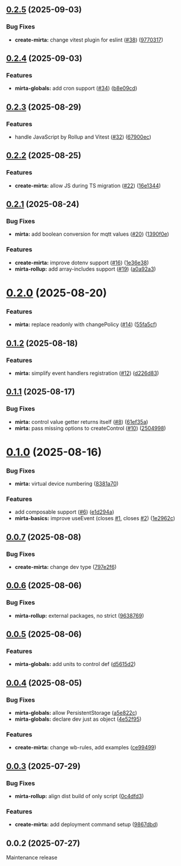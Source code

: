 ## [0.2.5](https://github.com/wb-mirta/core/compare/v0.2.4...v0.2.5) (2025-09-03)


### Bug Fixes

* **create-mirta:** change vitest plugin for eslint ([#38](https://github.com/wb-mirta/core/issues/38)) ([9770317](https://github.com/wb-mirta/core/commit/977031782fdcc3b7a7fcf20916c715b5fc72adfc))



## [0.2.4](https://github.com/wb-mirta/core/compare/v0.2.3...v0.2.4) (2025-09-03)


### Features

* **mirta-globals:** add cron support ([#34](https://github.com/wb-mirta/core/issues/34)) ([b8e09cd](https://github.com/wb-mirta/core/commit/b8e09cd68b543f2899864a2209a7f4d0813e003b))



## [0.2.3](https://github.com/wb-mirta/core/compare/v0.2.2...v0.2.3) (2025-08-29)


### Features

* handle JavaScript by Rollup and Vitest ([#32](https://github.com/wb-mirta/core/issues/32)) ([67900ec](https://github.com/wb-mirta/core/commit/67900ecf6929836f8d334704da42a102cdca4d46))



## [0.2.2](https://github.com/wb-mirta/core/compare/v0.2.1...v0.2.2) (2025-08-25)


### Features

* **create-mirta:** allow JS during TS migration ([#22](https://github.com/wb-mirta/core/issues/22)) ([16e1344](https://github.com/wb-mirta/core/commit/16e1344a93bb13818c33c8db693cc4ca0b0ff412))



## [0.2.1](https://github.com/wb-mirta/core/compare/v0.2.0...v0.2.1) (2025-08-24)


### Bug Fixes

* **mirta:** add boolean conversion for mqtt values ([#20](https://github.com/wb-mirta/core/issues/20)) ([1390f0e](https://github.com/wb-mirta/core/commit/1390f0eb4c9a9b2c35e2e6a81a8b7e9394976645))


### Features

* **create-mirta:** improve dotenv support ([#16](https://github.com/wb-mirta/core/issues/16)) ([1e36e38](https://github.com/wb-mirta/core/commit/1e36e389ee25a03c1f3f09bf3c0044f73b6af913))
* **mirta-rollup:** add array-includes support ([#19](https://github.com/wb-mirta/core/issues/19)) ([a0a92a3](https://github.com/wb-mirta/core/commit/a0a92a31b4e705a23619e74a48fc8080e06ebced))



# [0.2.0](https://github.com/wb-mirta/core/compare/v0.1.2...v0.2.0) (2025-08-20)


### Features

* **mirta:** replace readonly with changePolicy ([#14](https://github.com/wb-mirta/core/issues/14)) ([55fa5cf](https://github.com/wb-mirta/core/commit/55fa5cf9dd68dae2df348ad77f76d77a7b6737b9))



## [0.1.2](https://github.com/wb-mirta/core/compare/v0.1.1...v0.1.2) (2025-08-18)


### Features

* **mirta:** simplify event handlers registration ([#12](https://github.com/wb-mirta/core/issues/12)) ([d226d83](https://github.com/wb-mirta/core/commit/d226d832fe1460c3de10017337bddfda53aee875))



## [0.1.1](https://github.com/wb-mirta/core/compare/v0.1.0...v0.1.1) (2025-08-17)


### Bug Fixes

* **mirta:** control value getter returns itself ([#8](https://github.com/wb-mirta/core/issues/8)) ([61ef35a](https://github.com/wb-mirta/core/commit/61ef35a6a14691fbf4229d9a209c62b2c8532a75))
* **mirta:** pass missing options to createControl ([#10](https://github.com/wb-mirta/core/issues/10)) ([2504998](https://github.com/wb-mirta/core/commit/25049981f2bf1af697d7da865d2f12dbec8c48ed))



# [0.1.0](https://github.com/wb-mirta/core/compare/v0.0.7...v0.1.0) (2025-08-16)


### Bug Fixes

* **mirta:** virtual device numbering ([8381a70](https://github.com/wb-mirta/core/commit/8381a70690f8c21a4edd220093baf304f2e92ab5))


### Features

* add composable support ([#6](https://github.com/wb-mirta/core/issues/6)) ([e1d294a](https://github.com/wb-mirta/core/commit/e1d294ad62c74ef15f13d1ed0da0ab3c0d5ffc7e))
* **mirta-basics:** improve useEvent (closes [#1](https://github.com/wb-mirta/core/issues/1), closes [#2](https://github.com/wb-mirta/core/issues/2)) ([1e2962c](https://github.com/wb-mirta/core/commit/1e2962c26c83ae24f3e1105244524c7ce7455f30))



## [0.0.7](https://github.com/wb-mirta/core/compare/v0.0.6...v0.0.7) (2025-08-08)


### Bug Fixes

* **create-mirta:** change dev type ([797e2f6](https://github.com/wb-mirta/core/commit/797e2f625ef11f82f7f0e95b775b32d7e09c11cf))



## [0.0.6](https://github.com/wb-mirta/core/compare/v0.0.5...v0.0.6) (2025-08-06)


### Bug Fixes

* **mirta-rollup:** external packages, no strict ([9638769](https://github.com/wb-mirta/core/commit/9638769fa5c0da504806a92f88b36fa0babc34bb))



## [0.0.5](https://github.com/wb-mirta/core/compare/v0.0.4...v0.0.5) (2025-08-06)


### Features

* **mirta-globals:** add units to control def ([d5615d2](https://github.com/wb-mirta/core/commit/d5615d232f2b9e14f910a84872fb604e7a9ddb8c))



## [0.0.4](https://github.com/wb-mirta/core/compare/v0.0.3...v0.0.4) (2025-08-05)


### Bug Fixes

* **mirta-globals:** allow PersistentStorage ([a5e822c](https://github.com/wb-mirta/core/commit/a5e822cb6497241098719ed5a9eba92ad4c8868a))
* **mirta-globals:** declare dev just as object ([4e52f95](https://github.com/wb-mirta/core/commit/4e52f95a1826fadcd45305d483a9d421f25e5e1d))


### Features

* **create-mirta:** change wb-rules, add examples ([ce99499](https://github.com/wb-mirta/core/commit/ce9949984190bc117c900617faa6e44d36ea7904))



## [0.0.3](https://github.com/wb-mirta/core/compare/v0.0.2...v0.0.3) (2025-07-29)


### Bug Fixes

* **mirta-rollup:** align dist build of only script ([0c4dfd3](https://github.com/wb-mirta/core/commit/0c4dfd3cc598ea16d284b73074c7a3766ca622e8))


### Features

* **create-mirta:** add deployment command setup ([9867dbd](https://github.com/wb-mirta/core/commit/9867dbd4695ae1e15c59b37c01d8198dfb9587cb))



## 0.0.2 (2025-07-27)

Maintenance release

